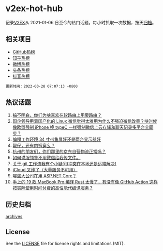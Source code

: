 # v2ex-hot-hub

 记录[V2EX](https://www.v2ex.com/)从 2021-01-06 日至今的热门话题。每小时抓取一次数据，按天[归档](archives)。
 
 ## 相关项目

- [GitHub热榜](https://github.com/lonnyzhang423/github-hot-hub)
- [知乎热榜](https://github.com/lonnyzhang423/zhihu-hot-hub)
- [微博热榜](https://github.com/lonnyzhang423/weibo-hot-hub)
- [头条热榜](https://github.com/lonnyzhang423/toutiao-hot-hub)
- [抖音热榜](https://github.com/lonnyzhang423/douyin-hot-hub)


 `更新时间：2022-03-28 07:07:13 +0800`

## 热议话题

1. [搞不明白，你们为啥喜欢在软路由上用旁路由？](https://www.v2ex.com/t/843160)
1. [国企领导用着国产化的 Linux 微信觉得太难用为什么不强迫微信改善？啥时候像欧盟强制 iPhone 换 typeC 一样强制微信上云存储和聊天记录多平台全同步？](https://www.v2ex.com/t/843130)
1. [编程工作环境,34 寸带鱼屏好还是两台显示器好](https://www.v2ex.com/t/843139)
1. [靓仔，还有内裤穿么？](https://www.v2ex.com/t/843163)
1. [杭州的朋友们，你们那里的京东自营物流正常吗？](https://www.v2ex.com/t/843181)
1. [如何说服领导不用微信给我传文件。](https://www.v2ex.com/t/843189)
1. [关于 git 工作流我有个小疑问(冲突在本地还是远端解决)](https://www.v2ex.com/t/843165)
1. [iCloud 又炸了（大量服务不可用）](https://www.v2ex.com/t/843154)
1. [哪些大公司在用 ASP.NET Core？](https://www.v2ex.com/t/843173)
1. [手上的 19 款 MacBook Pro 编译 Rust 太慢了，有没有像 GitHub Action 这样按实际使用时间付费的高性能代编译服务？](https://www.v2ex.com/t/843214)

## 历史归档

[archives](archives)

## License

See the [LICENSE](LICENSE) file for license rights and limitations (MIT).
